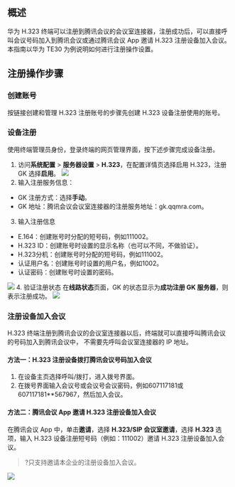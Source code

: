 ## 概述
华为 H.323 终端可以注册到腾讯会议的会议室连接器，注册成功后，可以直接呼叫会议号码加入到腾讯会议或通过腾讯会议 App 邀请 H.323 注册设备加入会议。
本指南以华为 TE30 为例说明如何进行注册操作设置。

## 注册操作步骤
### 创建账号
按链接创建和管理 H.323 注册账号的步骤先创建 H.323 设备注册使用的账号。

### 设备注册
使用终端管理员身份，登录终端的网页管理界面，按下述步骤完成设备注册。
1. 访问**系统配置** > **服务器设置** > **H.323**，在配置详情页选择启用 H.323，注册 GK 选择**启用**。
![](https://qcloudimg.tencent-cloud.cn/raw/aaba85fb70397d9bb867c4450c20d528.png)
2. 输入注册服务信息：
 - GK 注册方式：选择**手动**。
 - GK 地址：腾讯会议会议室连接器的注册服务地址：gk.qqmra.com。
3. 输入注册信息
 - E.164：创建账号时分配的短号码，例如111002。
 - H.323 ID：创建账号时设置的显示名称（也可以不同，不做验证）。
 - H.323分机：创建账号时分配的短号码，例如111002。
 - 认证用户名：创建账号时设置的用户名，例如1002。
 - 认证密码：创建账号时设置的密码。

![](https://qcloudimg.tencent-cloud.cn/raw/b99c968e3ff6c47f5eac6444bb965022.png)
4. 验证注册状态
在**线路状态**页面，GK 的状态显示为**成功注册 GK 服务器**，则表示注册成功。
![](https://qcloudimg.tencent-cloud.cn/raw/afa323ed64cd8bd8e8a86b78b9f9637e.png)


### 注册设备加入会议
H.323 终端注册到腾讯会议的会议室连接器以后，终端就可以直接呼叫腾讯会议的号码加入到腾讯会议中， 不需要先呼叫会议室连接器的 IP 地址。

#### 方法一：H.323 注册设备拨打腾讯会议号码加入会议
1. 在设备主页选择呼叫/拨打，进入拨号界面。
2. 在拨号界面输入会议号或会议号会议密码，例如607117181或607117181**567967，然后加入会议。

#### 方法二：腾讯会议 App 邀请 H.323 注册设备加入会议
在腾讯会议 App 中，单击**邀请**，选择 **H.323/SIP 会议室邀请**，选择 **H.323** 选项，输入 H.323 设备注册短号码（例如：111002）邀请 H.323 注册设备加入会议。
>?只支持邀请本企业的注册设备加入会议。

![](https://qcloudimg.tencent-cloud.cn/raw/f78239cf1b608f99a6bab2ef74c6ff6d.png)
